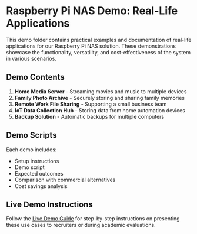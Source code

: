 # Raspberry Pi NAS Demo: Real-Life Applications

This demo folder contains practical examples and documentation of real-life applications for our Raspberry Pi NAS solution. These demonstrations showcase the functionality, versatility, and cost-effectiveness of the system in various scenarios.

## Demo Contents

1. **Home Media Server** - Streaming movies and music to multiple devices
2. **Family Photo Archive** - Securely storing and sharing family memories
3. **Remote Work File Sharing** - Supporting a small business team
4. **IoT Data Collection Hub** - Storing data from home automation devices
5. **Backup Solution** - Automatic backups for multiple computers

## Demo Scripts

Each demo includes:
- Setup instructions
- Demo script
- Expected outcomes
- Comparison with commercial alternatives
- Cost savings analysis

## Live Demo Instructions

Follow the [Live Demo Guide](./live_demo_guide.md) for step-by-step instructions on presenting these use cases to recruiters or during academic evaluations.
